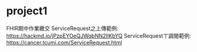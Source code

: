 # project1
FHIR期中作業繳交
ServiceRequest之上傳範例: https://hackmd.io/jPzpEYOeQJWqbNN2lIKbYQ
ServiceRequestㄒ調閱範例: https://cancer.tcumi.com/ServiceRequest.html
